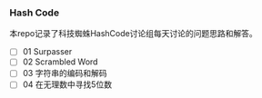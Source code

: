 ### Hash Code

本repo记录了科技蜘蛛HashCode讨论组每天讨论的问题思路和解答。

- [ ] 01 Surpasser
- [ ] 02 Scrambled Word
- [ ] 03 字符串的编码和解码
- [ ] 04 在无理数中寻找5位数
